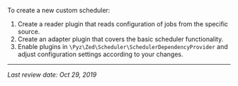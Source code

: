 To create a new custom scheduler:

1. Create a reader plugin that reads configuration of jobs from the specific source.
2. Create an adapter plugin that covers the basic scheduler functionality.
3. Enable plugins in `\Pyz\Zed\Scheduler\SchedulerDependencyProvider` and adjust configuration settings according to your changes.

***
<!--by Oleksandr Myrnyi, Andrii Tserkovnyi-->

*Last review date: Oct 29, 2019*
